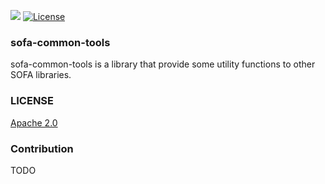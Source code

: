 ![](https://travis-ci.org/sofastack/sofa-common-tools.svg?branch=master) [![License](https://img.shields.io/badge/License-Apache%202.0-blue.svg)](https://opensource.org/licenses/Apache-2.0)

### sofa-common-tools

sofa-common-tools is a library that provide some utility functions to other SOFA libraries.

### LICENSE

[Apache 2.0](./LICENSE)

### Contribution

TODO